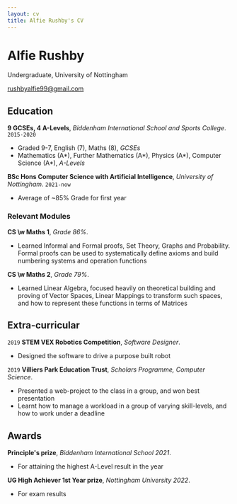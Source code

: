 ```yaml
---
layout: cv
title: Alfie Rushby's CV
---
```

# Alfie Rushby
Undergraduate, University of Nottingham

<div id="webaddress">
<a href="rushbyalfie99@gmail.com">rushbyalfie99@gmail.com</a>
</div>


## Education

__9 GCSEs, 4 A-Levels__, *Biddenham International School and Sports College*.
`2015-2020`
- Graded 9-7, English (7), Maths (8), *GCSEs*
- Mathematics (A\*), Further Mathematics (A\*), Physics (A\*), Computer Science (A\*), *A-Levels*

 __BSc Hons Computer Science with Artificial Intelligence__, *University of Nottingham*.
`2021-now`
- Average of ~85% Grade for first year
 
### Relevant Modules

 __CS \w Maths 1__, *Grade 86%*.
- Learned Informal and Formal proofs, Set Theory, Graphs and Probability. Formal proofs can be used to systematically define axioms and build numbering systems and operation functions

 __CS \w Maths 2__, *Grade 79%*.
- Learned Linear Algebra, focused heavily on theoretical building and proving of Vector Spaces, Linear Mappings to transform such spaces, and how to represent these functions in terms of Matrices



## Extra-curricular 


`2019`
__STEM VEX Robotics Competition__, *Software Designer*.
- Designed the software to drive a purpose built robot

`2019`
__Villiers Park Education Trust__, *Scholars Programme, Computer Science*.
- Presented a web-project to the class in a group, and won best presentation
- Learnt how to manage a workload in a group of varying skill-levels, and how to work under a deadline

## Awards

 __Principle's prize__, *Biddenham International School 2021*.
 - For attaining the highest A-Level result in the year

__UG High Achiever 1st Year prize__, *Nottingham University 2022*.
- For exam results

<!-- ### Footer

Last updated: May 2013 -->


